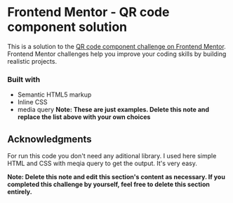 # Frontend Mentor - QR code component solution

This is a solution to the [QR code component challenge on Frontend Mentor](https://www.frontendmentor.io/challenges/qr-code-component-iux_sIO_H). Frontend Mentor challenges help you improve your coding skills by building realistic projects. 

### Built with

- Semantic HTML5 markup
- Inline CSS
- media query 
**Note: These are just examples. Delete this note and replace the list above with your own choices**


## Acknowledgments

For run this code you don't need any aditional library. I used here simple HTML and CSS with meqia query to get the output. It's very easy.

**Note: Delete this note and edit this section's content as necessary. If you completed this challenge by yourself, feel free to delete this section entirely.**
